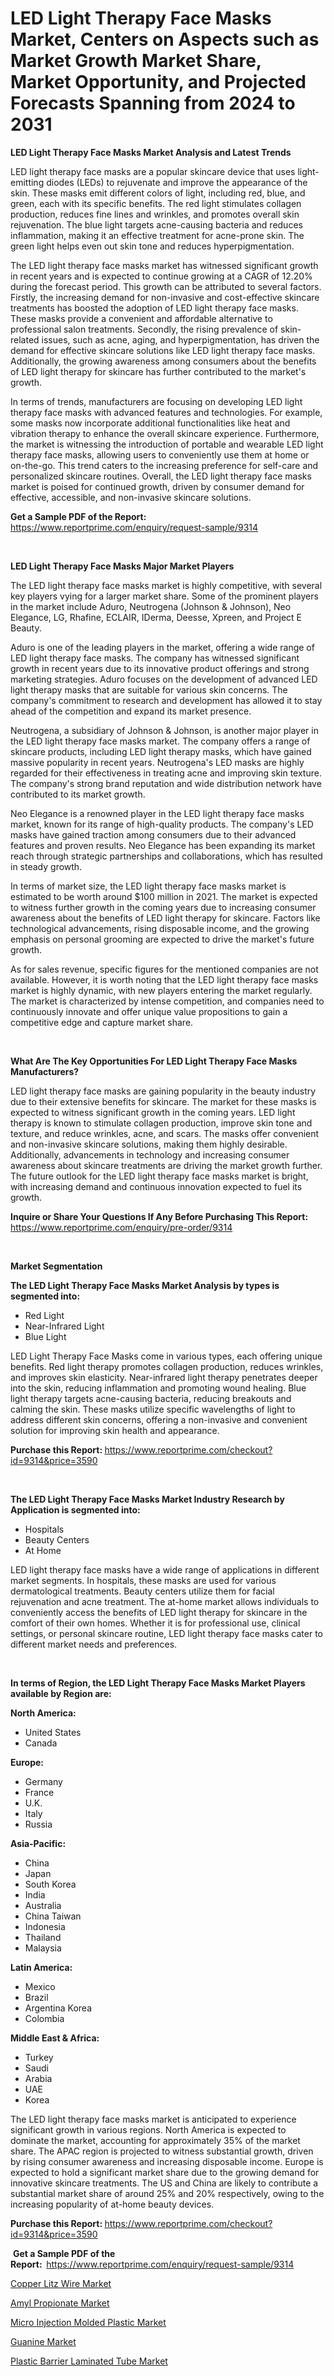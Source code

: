 <p><h1>LED Light Therapy Face Masks Market, Centers on Aspects such as Market Growth Market Share, Market Opportunity, and Projected Forecasts Spanning from 2024 to 2031</h1></p><p><strong>LED Light Therapy Face Masks Market Analysis and Latest Trends</strong></p>
<p><p>LED light therapy face masks are a popular skincare device that uses light-emitting diodes (LEDs) to rejuvenate and improve the appearance of the skin. These masks emit different colors of light, including red, blue, and green, each with its specific benefits. The red light stimulates collagen production, reduces fine lines and wrinkles, and promotes overall skin rejuvenation. The blue light targets acne-causing bacteria and reduces inflammation, making it an effective treatment for acne-prone skin. The green light helps even out skin tone and reduces hyperpigmentation.</p><p>The LED light therapy face masks market has witnessed significant growth in recent years and is expected to continue growing at a CAGR of 12.20% during the forecast period. This growth can be attributed to several factors. Firstly, the increasing demand for non-invasive and cost-effective skincare treatments has boosted the adoption of LED light therapy face masks. These masks provide a convenient and affordable alternative to professional salon treatments. Secondly, the rising prevalence of skin-related issues, such as acne, aging, and hyperpigmentation, has driven the demand for effective skincare solutions like LED light therapy face masks. Additionally, the growing awareness among consumers about the benefits of LED light therapy for skincare has further contributed to the market's growth.</p><p>In terms of trends, manufacturers are focusing on developing LED light therapy face masks with advanced features and technologies. For example, some masks now incorporate additional functionalities like heat and vibration therapy to enhance the overall skincare experience. Furthermore, the market is witnessing the introduction of portable and wearable LED light therapy face masks, allowing users to conveniently use them at home or on-the-go. This trend caters to the increasing preference for self-care and personalized skincare routines. Overall, the LED light therapy face masks market is poised for continued growth, driven by consumer demand for effective, accessible, and non-invasive skincare solutions.</p></p>
<p><strong>Get a Sample PDF of the Report:&nbsp;</strong> <a href="https://www.reportprime.com/enquiry/request-sample/9314">https://www.reportprime.com/enquiry/request-sample/9314</a></p>
<p>&nbsp;</p>
<p><strong>LED Light Therapy Face Masks Major Market Players</strong></p>
<p><p>The LED light therapy face masks market is highly competitive, with several key players vying for a larger market share. Some of the prominent players in the market include Aduro, Neutrogena (Johnson & Johnson), Neo Elegance, LG, Rhafine, ECLAIR, IDerma, Deesse, Xpreen, and Project E Beauty.</p><p>Aduro is one of the leading players in the market, offering a wide range of LED light therapy face masks. The company has witnessed significant growth in recent years due to its innovative product offerings and strong marketing strategies. Aduro focuses on the development of advanced LED light therapy masks that are suitable for various skin concerns. The company's commitment to research and development has allowed it to stay ahead of the competition and expand its market presence.</p><p>Neutrogena, a subsidiary of Johnson & Johnson, is another major player in the LED light therapy face masks market. The company offers a range of skincare products, including LED light therapy masks, which have gained massive popularity in recent years. Neutrogena's LED masks are highly regarded for their effectiveness in treating acne and improving skin texture. The company's strong brand reputation and wide distribution network have contributed to its market growth.</p><p>Neo Elegance is a renowned player in the LED light therapy face masks market, known for its range of high-quality products. The company's LED masks have gained traction among consumers due to their advanced features and proven results. Neo Elegance has been expanding its market reach through strategic partnerships and collaborations, which has resulted in steady growth.</p><p>In terms of market size, the LED light therapy face masks market is estimated to be worth around $100 million in 2021. The market is expected to witness further growth in the coming years due to increasing consumer awareness about the benefits of LED light therapy for skincare. Factors like technological advancements, rising disposable income, and the growing emphasis on personal grooming are expected to drive the market's future growth.</p><p>As for sales revenue, specific figures for the mentioned companies are not available. However, it is worth noting that the LED light therapy face masks market is highly dynamic, with new players entering the market regularly. The market is characterized by intense competition, and companies need to continuously innovate and offer unique value propositions to gain a competitive edge and capture market share.</p></p>
<p>&nbsp;</p>
<p><strong>What Are The Key Opportunities For LED Light Therapy Face Masks Manufacturers?</strong></p>
<p><p>LED light therapy face masks are gaining popularity in the beauty industry due to their extensive benefits for skincare. The market for these masks is expected to witness significant growth in the coming years. LED light therapy is known to stimulate collagen production, improve skin tone and texture, and reduce wrinkles, acne, and scars. The masks offer convenient and non-invasive skincare solutions, making them highly desirable. Additionally, advancements in technology and increasing consumer awareness about skincare treatments are driving the market growth further. The future outlook for the LED light therapy face masks market is bright, with increasing demand and continuous innovation expected to fuel its growth.</p></p>
<p><strong>Inquire or Share Your Questions If Any Before Purchasing This Report:</strong> <a href="https://www.reportprime.com/enquiry/pre-order/9314">https://www.reportprime.com/enquiry/pre-order/9314</a></p>
<p>&nbsp;</p>
<p><strong>Market Segmentation</strong></p>
<p><strong>The LED Light Therapy Face Masks Market Analysis by types is segmented into:</strong></p>
<p><ul><li>Red Light</li><li>Near-Infrared Light</li><li>Blue Light</li></ul></p>
<p><p>LED Light Therapy Face Masks come in various types, each offering unique benefits. Red light therapy promotes collagen production, reduces wrinkles, and improves skin elasticity. Near-infrared light therapy penetrates deeper into the skin, reducing inflammation and promoting wound healing. Blue light therapy targets acne-causing bacteria, reducing breakouts and calming the skin. These masks utilize specific wavelengths of light to address different skin concerns, offering a non-invasive and convenient solution for improving skin health and appearance.</p></p>
<p><strong>Purchase this Report:&nbsp;</strong><a href="https://www.reportprime.com/checkout?id=9314&price=3590">https://www.reportprime.com/checkout?id=9314&price=3590</a></p>
<p>&nbsp;</p>
<p><strong>The LED Light Therapy Face Masks Market Industry Research by Application is segmented into:</strong></p>
<p><ul><li>Hospitals</li><li>Beauty Centers</li><li>At Home</li></ul></p>
<p><p>LED light therapy face masks have a wide range of applications in different market segments. In hospitals, these masks are used for various dermatological treatments. Beauty centers utilize them for facial rejuvenation and acne treatment. The at-home market allows individuals to conveniently access the benefits of LED light therapy for skincare in the comfort of their own homes. Whether it is for professional use, clinical settings, or personal skincare routine, LED light therapy face masks cater to different market needs and preferences.</p></p>
<p>&nbsp;</p>
<p><strong>In terms of Region, the LED Light Therapy Face Masks Market Players available by Region are:</strong></p>
<p>
    <p> <strong> North America: </strong>
        <ul>
            <li>United States</li>
            <li>Canada</li>
        </ul>
        </p> 
    <p> <strong> Europe: </strong>
        <ul>
            <li>Germany</li>
            <li>France</li>
            <li>U.K.</li>
            <li>Italy</li>
            <li>Russia</li>
        </ul>
        </p> 
    <p> <strong> Asia-Pacific: </strong>
        <ul>
            <li>China</li>
            <li>Japan</li>
            <li>South Korea</li>
            <li>India</li>
            <li>Australia</li>
            <li>China Taiwan</li>
            <li>Indonesia</li>
            <li>Thailand</li>
            <li>Malaysia</li>
        </ul>
        </p> 
    <p> <strong> Latin America: </strong>
        <ul>
            <li>Mexico</li>
            <li>Brazil</li>
            <li>Argentina Korea</li>
            <li>Colombia</li>
        </ul>
        </p> 
    <p> <strong> Middle East & Africa: </strong>
        <ul>
            <li>Turkey</li>
            <li>Saudi</li>
            <li>Arabia</li>
            <li>UAE</li>
            <li>Korea</li>
        </ul>
    </p>
    </p>
<p><p>The LED light therapy face masks market is anticipated to experience significant growth in various regions. North America is expected to dominate the market, accounting for approximately 35% of the market share. The APAC region is projected to witness substantial growth, driven by rising consumer awareness and increasing disposable income. Europe is expected to hold a significant market share due to the growing demand for innovative skincare treatments. The US and China are likely to contribute a substantial market share of around 25% and 20% respectively, owing to the increasing popularity of at-home beauty devices.</p></p>
<p><strong>Purchase this Report: </strong><a href="https://www.reportprime.com/checkout?id=9314&price=3590">https://www.reportprime.com/checkout?id=9314&price=3590</a></p>
<p>&nbsp;<strong>Get a Sample PDF of the Report:&nbsp;&nbsp;</strong><a href="https://www.reportprime.com/enquiry/request-sample/9314">https://www.reportprime.com/enquiry/request-sample/9314</a></p>
<p><strong></strong></p>
<p><p><a href="https://medium.com/@nayelibosco/copper-litz-wire-market-analysis-its-cagr-market-segmentation-and-global-industry-overview-39d1a6210a3e">Copper Litz Wire Market</a></p><p><a href="https://medium.com/@nayelibosco/amyl-propionate-market-size-reveals-the-best-marketing-channels-in-global-industry-b922d1919208">Amyl Propionate Market</a></p><p><a href="https://medium.com/@nayelibosco/micro-injection-molded-plastic-market-trends-forecast-and-competitive-analysis-to-2031-17f3d95a197d">Micro Injection Molded Plastic Market</a></p><p><a href="https://medium.com/@nayelibosco/guanine-market-the-key-to-successful-business-strategy-forecast-till-2031-9b1971320343">Guanine Market</a></p><p><a href="https://medium.com/@nayelibosco/plastic-barrier-laminated-tube-market-competitive-analysis-market-trends-and-forecast-to-2031-7764927a11d9">Plastic Barrier Laminated Tube Market</a></p></p>